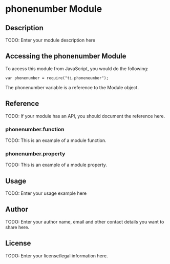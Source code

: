 # phonenumber Module

## Description

TODO: Enter your module description here

## Accessing the phonenumber Module

To access this module from JavaScript, you would do the following:

    var phonenumber = require("ti.phoneneumber");

The phonenumber variable is a reference to the Module object.

## Reference

TODO: If your module has an API, you should document
the reference here.

### phonenumber.function

TODO: This is an example of a module function.

### phonenumber.property

TODO: This is an example of a module property.

## Usage

TODO: Enter your usage example here

## Author

TODO: Enter your author name, email and other contact
details you want to share here.

## License

TODO: Enter your license/legal information here.

